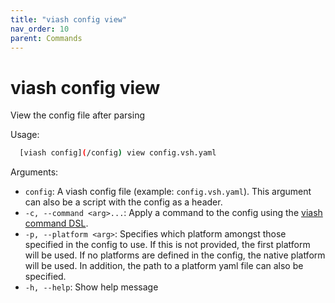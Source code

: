 ```yaml
---
title: "viash config view"
nav_order: 10
parent: Commands
---
```


# viash config view

View the config file after parsing

Usage:

``` bash
  [viash config](/config) view config.vsh.yaml
```

Arguments:

  - `config`: A viash config file (example: `config.vsh.yaml`). This
    argument can also be a script with the config as a header.
  - `-c, --command <arg>...`: Apply a command to the config using the
    [viash command DSL](/dsl).
  - `-p, --platform <arg>`: Specifies which platform amongst those
    specified in the config to use. If this is not provided, the first
    platform will be used. If no platforms are defined in the config,
    the native platform will be used. In addition, the path to a
    platform yaml file can also be specified.
  - `-h, --help`: Show help message
